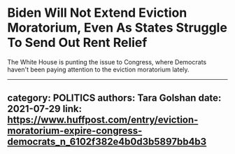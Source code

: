 # Biden Will Not Extend Eviction Moratorium, Even As States Struggle To Send Out Rent Relief

The White House is punting the issue to Congress, where Democrats haven't been paying attention to the eviction moratorium lately.

---
category: POLITICS
authors: Tara Golshan
date: 2021-07-29
link: https://www.huffpost.com/entry/eviction-moratorium-expire-congress-democrats_n_6102f382e4b0d3b5897bb4b3
---
